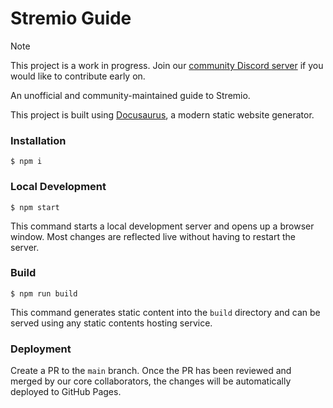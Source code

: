 # Stremio Guide

> [!NOTE]  
> This project is a work in progress. Join our [community Discord server](https://discord.gg/zNRf6YF) if you would like to contribute early on.

An unofficial and community-maintained guide to Stremio.

This project is built using [Docusaurus](https://docusaurus.io/), a modern static website generator.

### Installation

```
$ npm i
```

### Local Development

```
$ npm start
```

This command starts a local development server and opens up a browser window. Most changes are reflected live without having to restart the server.

### Build

```
$ npm run build
```

This command generates static content into the `build` directory and can be served using any static contents hosting service.

### Deployment

Create a PR to the `main` branch. Once the PR has been reviewed and merged by our core collaborators, the changes will be automatically deployed to GitHub Pages.
